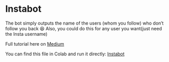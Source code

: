 # Instabot

The bot simply outputs the name of the users (whom you follow) who don’t follow you back 😆 Also, you could do this for any user you want(just need the Insta username)

Full tutorial here on [Medium](https://jojo96.medium.com/creating-an-instagram-bot-using-python-and-streamlit-9fc4a1cbd3ab)

You can find this file in Colab and run it directly: [Instabot](https://colab.research.google.com/drive/1U7O-j--PiVDOyPzW-SHcb6hl4oj1Jkim?usp=sharing)
